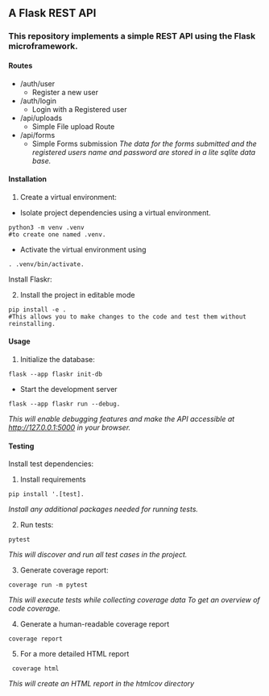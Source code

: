 ## A Flask REST API
### This repository implements a simple REST API using the Flask microframework.

#### Routes
- /auth/user 
    - Register a new user
- /auth/login
    - Login with a Registered user
- /api/uploads
    - Simple File upload Route
- /api/forms
    - Simple Forms submission
*The data for the forms submitted and the registered users name and password are stored in a lite sqlite data base.*

#### Installation
1. Create a virtual environment:

- Isolate project dependencies using a virtual environment. 

```shell
python3 -m venv .venv 
#to create one named .venv.
```
- Activate the virtual environment using 
```shell
. .venv/bin/activate.
```

Install Flaskr:

2. Install the project in editable mode 
```shell
pip install -e . 
#This allows you to make changes to the code and test them without reinstalling.
```
#### Usage

1. Initialize the database:

```shell
flask --app flaskr init-db 
```

- Start the development server 
```shell
flask --app flaskr run --debug. 
```
*This will enable debugging features and make the API accessible at http://127.0.0.1:5000 in your browser.*

#### Testing
Install test dependencies:

1. Install requirements 
```shell
pip install '.[test]. 
```
*Install any additional packages needed for running tests.*

2. Run tests:
```shell
pytest
```
*This will discover and run all test cases in the project.* 

3. Generate coverage report:

```shell
coverage run -m pytest
```
*This will execute tests while collecting coverage data To get an overview of code coverage.* 


4. Generate a human-readable coverage report 
```shell
coverage report
```

5. For a more detailed HTML report

```shell
 coverage html
```
*This will create an HTML report in the htmlcov directory*